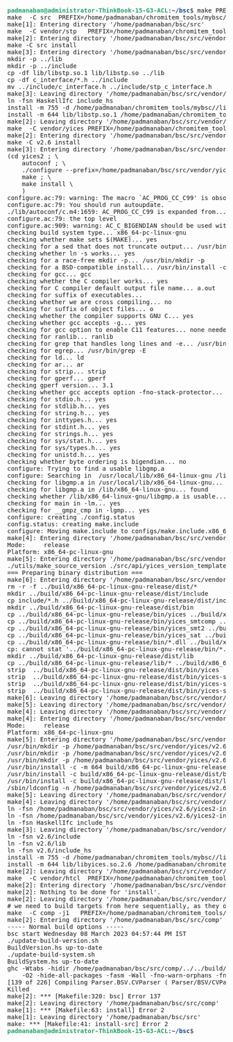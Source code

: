 <pre><font color="#26A269"><b>padmanaban@administrator-ThinkBook-15-G3-ACL</b></font>:<font color="#12488B"><b>~/bsc</b></font>$ make PREFIX=~/chromitem_tools/mybsc/ install-src
make  -C src  PREFIX=/home/padmanaban/chromitem_tools/mybsc/  install
make[1]: Entering directory &apos;/home/padmanaban/bsc/src&apos;
make  -C vendor/stp   PREFIX=/home/padmanaban/chromitem_tools/mybsc/  install
make[2]: Entering directory &apos;/home/padmanaban/bsc/src/vendor/stp&apos;
make -C src install
make[3]: Entering directory &apos;/home/padmanaban/bsc/src/vendor/stp/src&apos;
mkdir -p ../lib
mkdir -p ../include
cp -df lib/libstp.so.1 lib/libstp.so ../lib
cp -df c_interface/*.h ../include
mv ../include/c_interface.h ../include/stp_c_interface.h
make[3]: Leaving directory &apos;/home/padmanaban/bsc/src/vendor/stp/src&apos;
ln -fsn HaskellIfc include_hs
install -m 755 -d /home/padmanaban/chromitem_tools/mybsc//lib/SAT
install -m 644 lib/libstp.so.1 /home/padmanaban/chromitem_tools/mybsc//lib/SAT
make[2]: Leaving directory &apos;/home/padmanaban/bsc/src/vendor/stp&apos;
make  -C vendor/yices PREFIX=/home/padmanaban/chromitem_tools/mybsc/  install
make[2]: Entering directory &apos;/home/padmanaban/bsc/src/vendor/yices&apos;
make -C v2.6 install
make[3]: Entering directory &apos;/home/padmanaban/bsc/src/vendor/yices/v2.6&apos;
(cd yices2 ; \
	autoconf ; \
	./configure --prefix=/home/padmanaban/bsc/src/vendor/yices/v2.6/yices2-inst ; \
	make ; \
	make install \
	)
configure.ac:79: warning: The macro `AC_PROG_CC_C99&apos; is obsolete.
configure.ac:79: You should run autoupdate.
./lib/autoconf/c.m4:1659: AC_PROG_CC_C99 is expanded from...
configure.ac:79: the top level
configure.ac:909: warning: AC_C_BIGENDIAN should be used with AC_CONFIG_HEADERS
checking build system type... x86_64-pc-linux-gnu
checking whether make sets $(MAKE)... yes
checking for a sed that does not truncate output... /usr/bin/sed
checking whether ln -s works... yes
checking for a race-free mkdir -p... /usr/bin/mkdir -p
checking for a BSD-compatible install... /usr/bin/install -c
checking for gcc... gcc
checking whether the C compiler works... yes
checking for C compiler default output file name... a.out
checking for suffix of executables... 
checking whether we are cross compiling... no
checking for suffix of object files... o
checking whether the compiler supports GNU C... yes
checking whether gcc accepts -g... yes
checking for gcc option to enable C11 features... none needed
checking for ranlib... ranlib
checking for grep that handles long lines and -e... /usr/bin/grep
checking for egrep... /usr/bin/grep -E
checking for ld... ld
checking for ar... ar
checking for strip... strip
checking for gperf... gperf
checking gperf version... 3.1
checking whether gcc accepts option -fno-stack-protector... yes
checking for stdio.h... yes
checking for stdlib.h... yes
checking for string.h... yes
checking for inttypes.h... yes
checking for stdint.h... yes
checking for strings.h... yes
checking for sys/stat.h... yes
checking for sys/types.h... yes
checking for unistd.h... yes
checking whether byte ordering is bigendian... no
configure: Trying to find a usable libgmp.a
configure: Searching in  /usr/local/lib/x86_64-linux-gnu /lib/x86_64-linux-gnu /usr/lib/x86_64-linux-gnu /usr/lib/x86_64-linux-gnu64 /usr/local/lib64 /lib64 /usr/lib64 /usr/local/lib /lib /usr/lib /usr/x86_64-linux-gnu/lib64 /usr/x86_64-linux-gnu/lib /usr/local/lib /usr/lib /lib
checking for libgmp.a in /usr/local/lib/x86_64-linux-gnu... no
checking for libgmp.a in /lib/x86_64-linux-gnu... found
checking whether /lib/x86_64-linux-gnu/libgmp.a is usable... yes
checking for main in -lm... yes
checking for __gmpz_cmp in -lgmp... yes
configure: creating ./config.status
config.status: creating make.include
configure: Moving make.include to configs/make.include.x86_64-pc-linux-gnu
make[4]: Entering directory &apos;/home/padmanaban/bsc/src/vendor/yices/v2.6/yices2&apos;
Mode:     release
Platform: x86_64-pc-linux-gnu
make[5]: Entering directory &apos;/home/padmanaban/bsc/src/vendor/yices/v2.6/yices2&apos;
./utils/make_source_version ./src/api/yices_version_template.txt src/api/yices_release_version.c 2.6.4 release x86_64-pc-linux-gnu
=== Preparing binary distribution ===
make[6]: Entering directory &apos;/home/padmanaban/bsc/src/vendor/yices/v2.6/yices2/src&apos;
rm -r -f ../build/x86_64-pc-linux-gnu-release/dist/*
mkdir ../build/x86_64-pc-linux-gnu-release/dist/include
cp include/*.h ../build/x86_64-pc-linux-gnu-release/dist/include
mkdir ../build/x86_64-pc-linux-gnu-release/dist/bin
cp ../build/x86_64-pc-linux-gnu-release/bin/yices ../build/x86_64-pc-linux-gnu-release/dist/bin/yices
cp ../build/x86_64-pc-linux-gnu-release/bin/yices_smtcomp ../build/x86_64-pc-linux-gnu-release/dist/bin/yices-smt
cp ../build/x86_64-pc-linux-gnu-release/bin/yices_smt2 ../build/x86_64-pc-linux-gnu-release/dist/bin/yices-smt2
cp ../build/x86_64-pc-linux-gnu-release/bin/yices_sat ../build/x86_64-pc-linux-gnu-release/dist/bin/yices-sat
cp ../build/x86_64-pc-linux-gnu-release/bin/*.dll ../build/x86_64-pc-linux-gnu-release/dist/bin || true
cp: cannot stat &apos;../build/x86_64-pc-linux-gnu-release/bin/*.dll&apos;: No such file or directory
mkdir ../build/x86_64-pc-linux-gnu-release/dist/lib
cp ../build/x86_64-pc-linux-gnu-release/lib/* ../build/x86_64-pc-linux-gnu-release/dist/lib
strip  ../build/x86_64-pc-linux-gnu-release/dist/bin/yices
strip  ../build/x86_64-pc-linux-gnu-release/dist/bin/yices-smt
strip  ../build/x86_64-pc-linux-gnu-release/dist/bin/yices-smt2
strip  ../build/x86_64-pc-linux-gnu-release/dist/bin/yices-sat
make[6]: Leaving directory &apos;/home/padmanaban/bsc/src/vendor/yices/v2.6/yices2/src&apos;
make[5]: Leaving directory &apos;/home/padmanaban/bsc/src/vendor/yices/v2.6/yices2&apos;
make[4]: Leaving directory &apos;/home/padmanaban/bsc/src/vendor/yices/v2.6/yices2&apos;
make[4]: Entering directory &apos;/home/padmanaban/bsc/src/vendor/yices/v2.6/yices2&apos;
Mode:     release
Platform: x86_64-pc-linux-gnu
make[5]: Entering directory &apos;/home/padmanaban/bsc/src/vendor/yices/v2.6/yices2&apos;
/usr/bin/mkdir -p /home/padmanaban/bsc/src/vendor/yices/v2.6/yices2-inst/bin
/usr/bin/mkdir -p /home/padmanaban/bsc/src/vendor/yices/v2.6/yices2-inst/lib
/usr/bin/mkdir -p /home/padmanaban/bsc/src/vendor/yices/v2.6/yices2-inst/include
/usr/bin/install -c -m 664 build/x86_64-pc-linux-gnu-release/dist/include/* /home/padmanaban/bsc/src/vendor/yices/v2.6/yices2-inst/include
/usr/bin/install -c build/x86_64-pc-linux-gnu-release/dist/bin/* /home/padmanaban/bsc/src/vendor/yices/v2.6/yices2-inst/bin
/usr/bin/install -c build/x86_64-pc-linux-gnu-release/dist/lib/* /home/padmanaban/bsc/src/vendor/yices/v2.6/yices2-inst/lib
/sbin/ldconfig -n /home/padmanaban/bsc/src/vendor/yices/v2.6/yices2-inst/lib &amp;&amp; (cd /home/padmanaban/bsc/src/vendor/yices/v2.6/yices2-inst/lib &amp;&amp; ln -s -f libyices.so.2.6.4 libyices.so)
make[5]: Leaving directory &apos;/home/padmanaban/bsc/src/vendor/yices/v2.6/yices2&apos;
make[4]: Leaving directory &apos;/home/padmanaban/bsc/src/vendor/yices/v2.6/yices2&apos;
ln -fsn /home/padmanaban/bsc/src/vendor/yices/v2.6/yices2-inst/include
ln -fsn /home/padmanaban/bsc/src/vendor/yices/v2.6/yices2-inst/lib
ln -fsn HaskellIfc include_hs
make[3]: Leaving directory &apos;/home/padmanaban/bsc/src/vendor/yices/v2.6&apos;
ln -fsn v2.6/include
ln -fsn v2.6/lib
ln -fsn v2.6/include_hs
install -m 755 -d /home/padmanaban/chromitem_tools/mybsc//lib/SAT
install -m 644 lib/libyices.so.2.6 /home/padmanaban/chromitem_tools/mybsc//lib/SAT
make[2]: Leaving directory &apos;/home/padmanaban/bsc/src/vendor/yices&apos;
make  -C vendor/htcl  PREFIX=/home/padmanaban/chromitem_tools/mybsc/  install
make[2]: Entering directory &apos;/home/padmanaban/bsc/src/vendor/htcl&apos;
make[2]: Nothing to be done for &apos;install&apos;.
make[2]: Leaving directory &apos;/home/padmanaban/bsc/src/vendor/htcl&apos;
# we need to build targets from here sequentially, as they operate in the same workspace
make  -C comp -j1   PREFIX=/home/padmanaban/chromitem_tools/mybsc/  install
make[2]: Entering directory &apos;/home/padmanaban/bsc/src/comp&apos;
----- Normal build options -----
bsc start Wednesday 08 March 2023 04:57:44 PM IST
./update-build-version.sh
BuildVersion.hs up-to-date
./update-build-system.sh
BuildSystem.hs up-to-date
ghc -Wtabs -hidir /home/padmanaban/bsc/src/comp/../../build/comp -odir /home/padmanaban/bsc/src/comp/../../build/comp -stubdir /home/padmanaban/bsc/src/comp/../../build/comp -main-is Main_bsc \
	-O2 -hide-all-packages -fasm -Wall -fno-warn-orphans -fno-warn-name-shadowing -fno-warn-unused-matches -package base -package containers -package array -package mtl -package unix -package regex-compat -package bytestring -package directory -package process -package filepath -package time -package old-time -package old-locale -package split -package syb -package integer-gmp -iGHC -iGHC/posix -iLibs -i../Parsec -i../vendor/stp/include_hs -i../vendor/yices/include_hs -i../vendor/htcl &apos;-tmpdir /tmp&apos;  -I../vendor/stp/include -I../vendor/yices/include -L../vendor/htcl -I/usr/include/tcl8.6  -lpthread --make bsc -j1 +RTS -M4G -A128m -RTS &quot;-with-rtsopts=-H256m -K10m -i1&quot; -rtsopts -L../vendor/stp/lib -lstp -L../vendor/yices/lib -lyices 
[139 of 226] Compiling Parser.BSV.CVParser ( Parser/BSV/CVParser.lhs, /home/padmanaban/bsc/src/comp/../../build/comp/Parser/BSV/CVParser.o )
Killed
make[2]: *** [Makefile:320: bsc] Error 137
make[2]: Leaving directory &apos;/home/padmanaban/bsc/src/comp&apos;
make[1]: *** [Makefile:63: install] Error 2
make[1]: Leaving directory &apos;/home/padmanaban/bsc/src&apos;
make: *** [Makefile:41: install-src] Error 2
<font color="#26A269"><b>padmanaban@administrator-ThinkBook-15-G3-ACL</b></font>:<font color="#12488B"><b>~/bsc</b></font>$ 

</pre>
